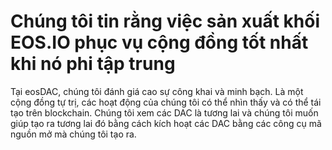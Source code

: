 Chúng tôi tin rằng việc sản xuất khối EOS.IO **phục vụ cộng đồng** tốt nhất khi nó **phi tập trung**
===

Tại eosDAC, chúng tôi đánh giá cao sự công khai và minh bạch. Là một cộng đồng tự trị, các hoạt động của chúng tôi có thể nhìn thấy và có thể tái tạo trên blockchain. Chúng tôi xem các DAC là tương lai và chúng tôi muốn giúp tạo ra tương lai đó bằng cách kích hoạt các DAC bằng các công cụ mã nguồn mở mà chúng tôi tạo ra.
